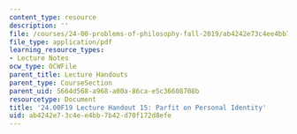 ```yaml
---
content_type: resource
description: ''
file: /courses/24-00-problems-of-philosophy-fall-2019/ab4242e73c4ee4bb7b42d70f172d8efe_MIT24_00F19_lecturehandout15.pdf
file_type: application/pdf
learning_resource_types:
- Lecture Notes
ocw_type: OCWFile
parent_title: Lecture Handouts
parent_type: CourseSection
parent_uid: 5664d568-a968-a00a-86ca-e5c36608708b
resourcetype: Document
title: '24.00F19 Lecture Handout 15: Parfit on Personal Identity'
uid: ab4242e7-3c4e-e4bb-7b42-d70f172d8efe
---
```

